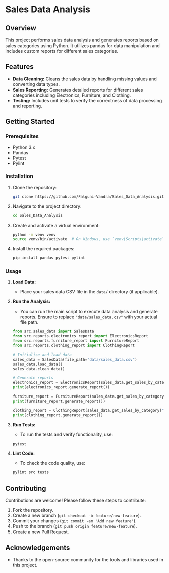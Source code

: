 # Sales Data Analysis

## Overview

This project performs sales data analysis and generates reports based on sales categories using Python. It utilizes pandas for data manipulation and includes custom reports for different sales categories.

## Features

- **Data Cleaning:** Cleans the sales data by handling missing values and converting data types.
- **Sales Reporting:** Generates detailed reports for different sales categories including Electronics, Furniture, and Clothing.
- **Testing:** Includes unit tests to verify the correctness of data processing and reporting.

## Getting Started

### Prerequisites

- Python 3.x
- Pandas
- Pytest
- Pylint

### Installation

1. Clone the repository:

    ```bash
    git clone https://github.com/Falguni-Vandra/Sales_Data_Analysis.git
    ```

2. Navigate to the project directory:

    ```bash
    cd Sales_Data_Analysis
    ```

3. Create and activate a virtual environment:

    ```bash
    python -m venv venv
    source venv/bin/activate  # On Windows, use `venv\Scripts\activate`
    ```

4. Install the required packages:

    ```bash
    pip install pandas pytest pylint
    ```

### Usage

1. **Load Data:**
   - Place your sales data CSV file in the `data/` directory (if applicable).

2. **Run the Analysis:**
   - You can run the main script to execute data analysis and generate reports. Ensure to replace `"data/sales_data.csv"` with your actual file path.

    ```python
    from src.sales_data import SalesData
    from src.reports.electronics_report import ElectronicsReport
    from src.reports.furniture_report import FurnitureReport
    from src.reports.clothing_report import ClothingReport

    # Initialize and load data
    sales_data = SalesData(file_path="data/sales_data.csv")
    sales_data.load_data()
    sales_data.clean_data()

    # Generate reports
    electronics_report = ElectronicsReport(sales_data.get_sales_by_category("Electronics"))
    print(electronics_report.generate_report())

    furniture_report = FurnitureReport(sales_data.get_sales_by_category("Furniture"))
    print(furniture_report.generate_report())

    clothing_report = ClothingReport(sales_data.get_sales_by_category("Clothing"))
    print(clothing_report.generate_report())
    ```

3. **Run Tests:**
   - To run the tests and verify functionality, use:

    ```bash
    pytest
    ```

4. **Lint Code:**
   - To check the code quality, use:

    ```bash
    pylint src tests
    ```

## Contributing

Contributions are welcome! Please follow these steps to contribute:

1. Fork the repository.
2. Create a new branch (`git checkout -b feature/new-feature`).
3. Commit your changes (`git commit -am 'Add new feature'`).
4. Push to the branch (`git push origin feature/new-feature`).
5. Create a new Pull Request.

## Acknowledgements

- Thanks to the open-source community for the tools and libraries used in this project.
